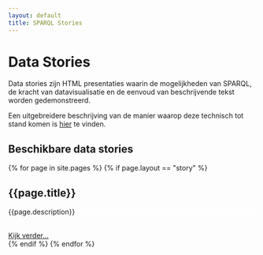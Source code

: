 ```yaml
---
layout: default
title: SPARQL Stories
---
```


# Data Stories

Data stories zijn HTML presentaties waarin de mogelijkheden van SPARQL, de kracht van datavisualisatie en de eenvoud van beschrijvende tekst worden gedemonstreerd.

Een uitgebreidere beschrijving van de manier waarop deze technisch tot stand komen is [hier](about.html) te vinden.

## Beschikbare data stories

{% for page in site.pages %}
  {% if page.layout == "story" %}
<div class="showcase" style="background-image: url('{{page.logo}}'); background-repeat: no-repeat; background-size: cover; background-position: bottom;">
  <h2>
    <div class="showcase-title">{{page.title}}</div>
  </h2>
  <p style="background-color: rgba(255, 255, 255, 0.6);">{{page.description}}</p>
  <br>
  <a href="{{page.url}}" class="btn showcase-btn">Kijk verder...</a>
</div>
    {% endif %}
{% endfor %}
